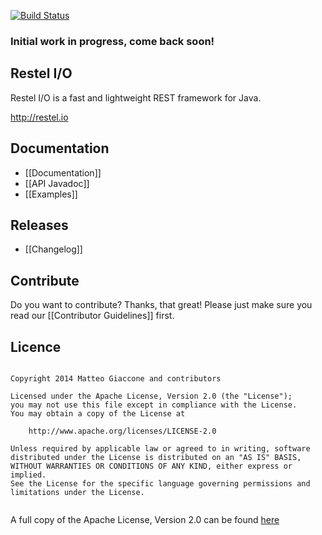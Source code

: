 [![Build Status](https://travis-ci.org/mgiaccone/restelio.svg?branch=develop)](https://travis-ci.org/mgiaccone/restelio)

### Initial work in progress, come back soon!

## Restel I/O

Restel I/O is a fast and lightweight REST framework for Java. 

http://restel.io

<!--
I know you're thinking "Oh dear... another one!", well.. YES! The development started 
-->

## Documentation

* [[Documentation]]
* [[API Javadoc]]
* [[Examples]]

## Releases
* [[Changelog]]

## Contribute

Do you want to contribute? Thanks, that great! Please just make sure you read our [[Contributor Guidelines]] first.

## Licence

```

Copyright 2014 Matteo Giaccone and contributors

Licensed under the Apache License, Version 2.0 (the "License");
you may not use this file except in compliance with the License.
You may obtain a copy of the License at

    http://www.apache.org/licenses/LICENSE-2.0

Unless required by applicable law or agreed to in writing, software
distributed under the License is distributed on an "AS IS" BASIS,
WITHOUT WARRANTIES OR CONDITIONS OF ANY KIND, either express or implied.
See the License for the specific language governing permissions and
limitations under the License.


```

A full copy of the Apache License, Version 2.0 can be found [here](http://www.apache.org/licenses/LICENSE-2.0)

<!--
http://semver.org/
netty.io
http://danielkummer.github.io/git-flow-cheatsheet/
-->
